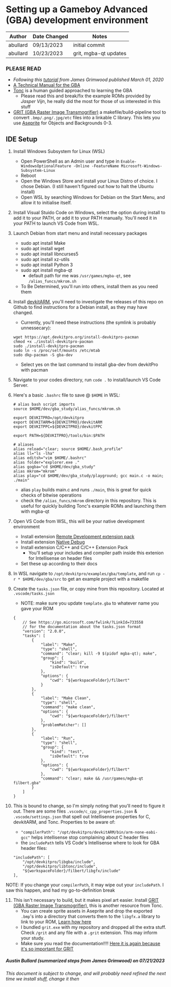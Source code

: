 # Setting up a Gameboy Advanced (GBA) development environment

| Author | Date Changed | Notes|
|--------------|-----------|------------|
| abullard | 09/13/2023 | initial commit |
| abullard | 10/23/2023 | grit, mgba-qt updates |

### PLEASE READ
* *Following this* [*tutorial*](https://www.gamedev.net/blogs/entry/2268899-gameboy-advance-dev-workflow-in-2020/) *from James Grimwood published March 01, 2020*
* [A Technical Manual for the GBA](https://problemkaputt.de/gbatek.htm)
* [Tonc](https://www.coranac.com/tonc/text/toc.htm) is a human guided approached to learning the GBA
    * Please read this and break/fix the example ROMs provided by *Jasper Vijn*, he really did the most for those of us interested in this stuff
* [GRIT (GBA Raster Image Transmogrifier)](https://www.coranac.com/projects/grit/) a makefile/build-pipeline tool to convert `.bmp/.png/.jpg/etc` files into a linkable C library. This lets you use [Aseprite](https://www.aseprite.org/) for Objects and Backgrounds 0-3.

## IDE Setup
1. Install Windows Subsystem for Linux (WSL)
   * Open PowerShell as an Admin user and type in
`Enable-WindowsOptionalFeature -Online -FeatureName Microsoft-Windows-Subsystem-Linux`
    * Reboot
    * Open the Windows Store and install your Linux Distro of choice. I chose Debian. (I still haven't figured out how to halt the Ubuntu install)
    * Open WSL by searching Windows for Debian on the Start Menu, and allow it to initialise itself.

2. Install Visual Stuido Code on Windows, select the option during install to add it to your PATH, or add it to your PATH manually. You'll need it in your PATH to launch VS Code from WSL.

3. Launch Debian from start menu and install necessary packages
    * sudo apt install Make
    * sudo apt install wget
    * sudo apt install libncurses5
    * sudo apt install xz-utils
    * sudo apt install Python 3
    * sudo apt install mgba-qt
        * default path for me was `/usr/games/mgba-qt`, see `/alias_funcs/mkrom.sh`
    * To Be Determined, you'll run into others, install them as you need them

4. Install [devkitARM](https://github.com/devkitPro/pacman/releases/), you'll need to investigate the releases of this repo on Github to find instructions for a Debian install, as they may have changed.  
    * Currently, you'll need these instructions (the symlink is probably unnessecary):
    ```
    wget https://apt.devkitpro.org/install-devkitpro-pacman
    chmod +x ./install-devkitpro-pacman
    sudo ./install-devkitpro-pacman
    sudo ln -s /proc/self/mounts /etc/mtab
    sudo dkp-pacman -S gba-dev
    ```
    * Select yes on the last command to install gba-dev from devkitPro with pacman

5. Navigate to your codes directory, run `code .` to install/launch VS Code Server.

6. Here's a basic `.bashrc` file to save @ `$HOME` in WSL:
    ```
    # alias bash script imports
    source $HOME/dev/gba_study/alias_funcs/mkrom.sh

    export DEVKITPRO=/opt/devkitpro
    export DEVKITARM=${DEVKITPRO}/devkitARM
    export DEVKITPPC=${DEVKITPRO}/devkitPPC

    export PATH=${DEVKITPRO}/tools/bin:$PATH

    # aliases
    alias reload="clear; source $HOME/.bash_profile"
    alias ll="ls -lha"
    alias editsh="vim $HOME/.bashrc"
    alias folder="explorer.exe ."
    alias gogba="cd $HOME/dev/gba_study"
    alias mkrom="mkrom"
    alias play="cd $HOME/dev/gba_study/playground; gcc main.c -o main; ./main"
    ```
    * alias `play` builds main.c and runs `./main`, this is great for quick checks of bitwise operations
    * check the `/alias_funcs/mkrom` directory in this repository. This is useful for quickly building Tonc's example ROMs and launching them with mgba-qt

7. Open VS Code from WSL, this will be your native development environment
    * Install extension [Remote Development extension pack](https://code.visualstudio.com/docs/remote/wsl)
    * Install extension [Native Debug](https://marketplace.visualstudio.com/items?itemName=webfreak.debug)
    * Install extension C/C++ and C/C++ Extension Pack
        * You'll setup your includes and compiler path inside this extenion for Intellisense on header files
    * Set these up according to their docs

8. In WSL navigate to `/opt/devkitpro/examples/gba/template`, and run `cp -r * $HOME/dev/gba/src` to get an example project with a makefile

9. Create the `tasks.json` file, or copy mine from this repository. Located at `.vscode/tasks.json`
    * NOTE: make sure you update `template.gba` to whatever name you gave your ROM
    ```
    {
        // See https://go.microsoft.com/fwlink/?LinkId=733558
        // for the documentation about the tasks.json format
        "version": "2.0.0",
        "tasks": [
            {
                "label": "Make",
                "type": "shell",
                "command": "clear; kill -9 $(pidof mgba-qt); make",
                "group": {
                    "kind": "build",
                    "isDefault": true
                },
                "options": {
                    "cwd": "${workspaceFolder}/filbert"
                }
            },
            {
                "label": "Make Clean",
                "type": "shell",
                "command": "make clean",
                "options": {
                    "cwd": "${workspaceFolder}/filbert"
                },
                "problemMatcher": []
            },
            {
                "label": "Run",
                "type": "shell",
                "group": {
                    "kind": "test",
                    "isDefault": true
                },
                "options": {
                    "cwd": "${workspaceFolder}/filbert"
                },
                "command": "clear; make && /usr/games/mgba-qt filbert.gba"
            }
        ]
    }
    ```

10. This is bound to change, so I'm simply noting that you'll need to figure it out. There are some files `.vscode/c_cpp_properties.json` & `.vscode/settings.json` that spell out Intellisense properties for C, devkitARM, and Tonc. Properties to be aware of:
    * `"compilerPath": "/opt/devkitpro/devkitARM/bin/arm-none-eabi-gcc"` helps intellisense stop complaining about C header files
    * the `includePath` tells VS Code's Intellisense where to look for GBA header files:
    ```
    "includePath": [
        "/opt/devkitpro/libgba/include",
        "/opt/devkitpro/libtonc/include",
        "${workspaceFolder}/filbert/libgfx/include"
    ],
    ```
  NOTE: If you change your `compilerPath`, it may wipe out your `includePath`. I saw this happen, and had my go-to-definition break

11. This isn't necessary to build, but it makes pixel art easier. Install [GRIT (GBA Raster Image Transmogrifier)](https://www.coranac.com/projects/grit/), this is another resource from Tonc. 
    * You can create sprite assets in Aseprite and drop the exported `.bmp`'s into a directory that converts them to the `libgfx.a` library to link to your ROM, [Learn how here](https://www.coranac.com/man/grit/html/gritmake.htm)
    * I bundled `grit.exe` with my repository and dropped all the extra stuff. Check `/grit` and any file with a `.grit` extension. This may inform your study.
    * Make sure you read the documentation!!!! [Here it is again because it's so important for GRIT](https://www.coranac.com/man/grit/html/grit.htm)

##### Austin Bullard (summarized steps from James Grimwood) on 07/21/2023
*This document is subject to change, and will probably need refined the next time we install stuff, change it then*
